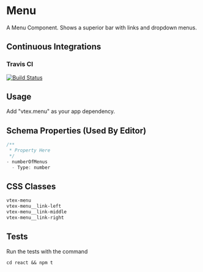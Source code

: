 # Menu

A Menu Component. Shows a superior bar with links and dropdown menus.

## Continuous Integrations 

### Travis CI 

[![Build Status](https://travis-ci.org/vtex-apps/menu.svg?branch=master)](https://travis-ci.org/vtex-apps/menu)

## Usage

Add "vtex.menu" as your app dependency.

## Schema Properties (Used By Editor)

``` javascript
/**
 * Property Here
 */
- numberOfMenus
  - Type: number
```

## CSS Classes

```css
vtex-menu
vtex-menu__link-left
vtex-menu__link-middle
vtex-menu__link-right
```

## Tests

Run the tests with the command
```
cd react && npm t
```
